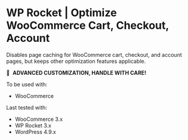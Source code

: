 # WP Rocket | Optimize WooCommerce Cart, Checkout, Account

Disables page caching for WooCommerce cart, checkout, and account pages, but keeps other optimization features applicable.

🚧&#160;&#160;**ADVANCED CUSTOMIZATION, HANDLE WITH CARE!**

To be used with:
* WooCommerce

Last tested with:
* WooCommerce 3.x
* WP Rocket 3.x
* WordPress 4.9.x
